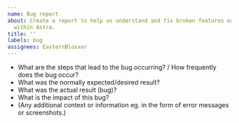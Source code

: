 ```yaml
---
name: Bug report
about: Create a report to help us understand and fix broken features or functionality
  within Astra.
title: ''
labels: bug
assignees: EasternBloxxer
---
```


- What are the steps that lead to the bug occurring? / How frequently does the bug occur?
- What was the normally expected/desired result?
- What was the actual result (bug)?
- What is the impact of this bug?
- (Any additional context or information eg. in the form of error messages or screenshots.)
